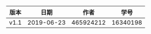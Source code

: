 | 版本 | 日期       | 作者      | 学号     |
| ---- | ---------- | --------- | -------- |
| v1.1 | 2019-06-23 | 465924212 | 16340198 |